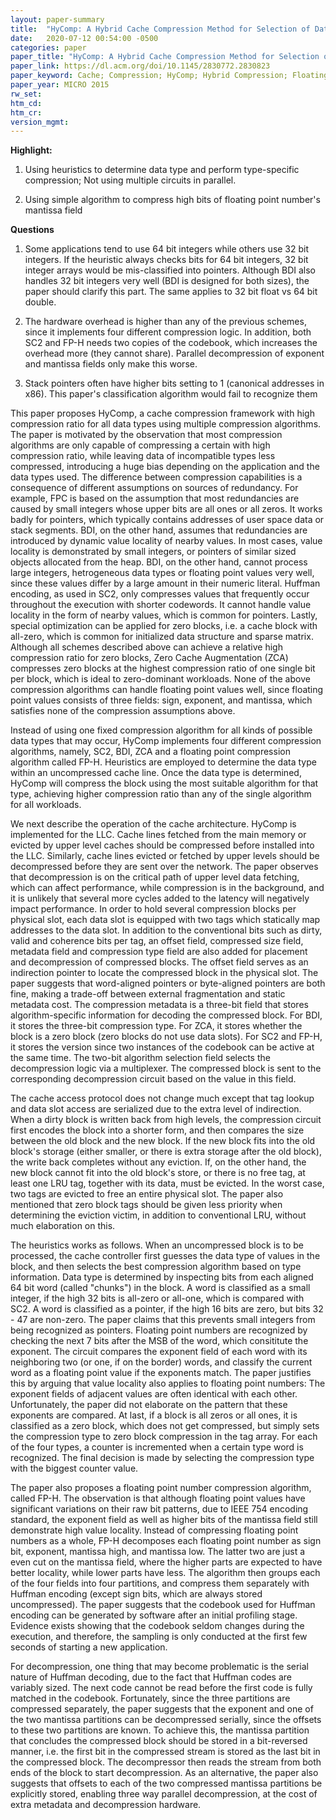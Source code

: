 ```yaml
---
layout: paper-summary
title:  "HyComp: A Hybrid Cache Compression Method for Selection of Data-Type-Specific Compression Methods"
date:   2020-07-12 00:54:00 -0500
categories: paper
paper_title: "HyComp: A Hybrid Cache Compression Method for Selection of Data-Type-Specific Compression Methods"
paper_link: https://dl.acm.org/doi/10.1145/2830772.2830823
paper_keyword: Cache; Compression; HyComp; Hybrid Compression; Floating Point Number Compression
paper_year: MICRO 2015
rw_set:
htm_cd:
htm_cr:
version_mgmt:
---
```


**Highlight:**

1. Using heuristics to determine data type and perform type-specific compression; Not using multiple circuits in parallel.

2. Using simple algorithm to compress high bits of floating point number's mantissa field

**Questions**

1. Some applications tend to use 64 bit integers while others use 32 bit integers. If the heuristic always checks bits
   for 64 bit integers, 32 bit integer arrays would be mis-classified into pointers. Although BDI also handles 32 bit 
   integers very well (BDI is designed for both sizes), the paper should clarify this part.
   The same applies to 32 bit float vs 64 bit double.

2. The hardware overhead is higher than any of the previous schemes, since it implements four different compression logic.
   In addition, both SC2 and FP-H needs two copies of the codebook, which increases the overhead more (they cannot share).
   Parallel decompression of exponent and mantissa fields only make this worse.

3. Stack pointers often have higher bits setting to 1 (canonical addresses in x86). This paper's classification 
   algorithm would fail to recognize them

This paper proposes HyComp, a cache compression framework with high compression ratio for all data types using multiple
compression algorithms. The paper is motivated by the observation that most compression algorithms are only capable of
compressing a certain with high compression ratio, while leaving data of incompatible types less compressed, introducing
a huge bias depending on the application and the data types used. The difference between compression capabilities is 
a consequence of different assumptions on sources of redundancy. For example, FPC is based on the assumption that most
redundancies are caused by small integers whose upper bits are all ones or all zeros. It works badly for pointers, which
typically contains addresses of user space data or stack segments. BDI, on the other hand, assumes that redundancies are
introduced by dynamic value locality of nearby values. In most cases, value locality is demonstrated by small integers,
or pointers of similar sized objects allocated from the heap. BDI, on the other hand, cannot process large integers, 
hetrogeneous data types or floating point values very well, since these values differ by a large amount in their numeric
literal. Huffman encoding, as used in SC2, only compresses values that frequently occur throughout the execution with 
shorter codewords. It cannot handle value locality in the form of nearby values, which is common for pointers.
Lastly, special optimization can be applied for zero blocks, i.e. a cache block with all-zero, which is common for 
initialized data structure and sparse matrix. Although all schemes described above can achieve a relative high compression
ratio for zero blocks, Zero Cache Augmentation (ZCA) compresses zero blocks at the highest compression ratio of one single
bit per block, which is ideal to zero-dominant workloads. None of the above compression algorithms can handle floating
point values well, since floating point values consists of three fields: sign, exponent, and mantissa, which satisfies
none of the compression assumptions above.

Instead of using one fixed compression algorithm for all kinds of possible data types that may occur, HyComp implements
four different compression algorithms, namely, SC2, BDI, ZCA and a floating point compression algorithm called FP-H.
Heuristics are employed to determine the data type within an uncompressed cache line. Once the data type is determined,
HyComp will compress the block using the most suitable algorithm for that type, achieving higher compression ratio than
any of the single algorithm for all workloads.

We next describe the operation of the cache architecture. HyComp is implemented for the LLC. Cache lines fetched from
the main memory or evicted by upper level caches should be compressed before installed into the LLC. Similarly, cache 
lines evicted or fetched by upper levels should be decompressed before they are sent over the network. The paper observes
that decompression is on the critical path of upper level data fetching, which can affect performance, while compression
is in the background, and it is unlikely that several more cycles added to the latency will negatively impact 
performance. In order to hold several compression blocks per physical slot, each data slot is equipped with two tags
which statically map addresses to the data slot. In addition to the conventional bits such as dirty, valid and coherence
bits per tag, an offset field, compressed size field, metadata field and compression type field are also added for placement 
and decompression of compressed blocks.
The offset field serves as an indirection pointer to locate the compressed block in the physical slot. The paper suggests
that word-aligned pointers or byte-aligned pointers are both fine, making a trade-off between external fragmentation
and static metadata cost.
The compression metadata is a three-bit field that stores algorithm-specific information for decoding the compressed block.
For BDI, it stores the three-bit compression type. For ZCA, it stores whether the block is a zero block (zero blocks
do not use data slots). For SC2 and FP-H, it stores the version since two instances of the codebook can be active at the 
same time.
The two-bit algorithm selection field selects the decompression logic via a multiplexer. The compressed block is sent
to the corresponding decompression circuit based on the value in this field.

The cache access protocol does not change much except that tag lookup and data slot access are serialized due to the 
extra level of indirection. When a dirty block is written back from high levels, the compression circuit first encodes
the block into a shorter form, and then compares the size between the old block and the new block. If the new block fits 
into the old block's storage (either smaller, or there is extra storage after the old block), the write back completes
without any eviction. If, on the other hand, the new block cannot fit into the old block's store, or there is no
free tag, at least one LRU tag, together with its data, must be evicted. In the worst case, two tags are evicted to
free an entire physical slot. The paper also mentioned that zero block tags should be given less priority when determining
the eviction victim, in addition to conventional LRU, without much elaboration on this. 

The heuristics works as follows. When an uncompressed block is to be processed, the cache controller first guesses the 
data type of values in the block, and then selects the best compression algorithm based on type information.
Data type is determined by inspecting bits from each aligned 64 bit word (called "chunks") in the block.
A word is classified as a small integer, if the high 32 bits is all-zero or all-one, which is compared with SC2.
A word is classified as a pointer, if the high 16 bits are zero, but bits 32 - 47 are non-zero. The paper 
claims that this prevents small integers from being recognized as pointers.
Floating point numbers are recognized by checking the next 7 bits after the MSB of the word, which consititute the exponent. 
The circuit compares the exponent field of each word with its neighboring two (or one, if on the border) words, and classify
the current word as a floating point value if the exponents match. 
The paper justifies this by arguing that value locality also applies to floating point numbers: The exponent fields of 
adjacent values are often identical with each other.
Unfortunately, the paper did not elaborate on the pattern that these exponents are compared.
At last, if a block is all zeros or all ones, it is classified as a zero block, which does not get compressed, but 
simply sets the compression type to zero block compression in the tag array.
For each of the four types, a counter is incremented when a certain type word is recognized. The final decision is made
by selecting the compression type with the biggest counter value.

The paper also proposes a floating point number compression algorithm, called FP-H. The observation is that although 
floating point values have significant variations on their raw bit patterns, due to IEEE 754 encoding standard, the
exponent field as well as higher bits of the mantissa field still demonstrate high value locality.
Instead of compressing floating point numbers as a whole, FP-H decomposes each floating point number as sign bit, 
exponent, mantissa high, and mantissa low. The latter two are just a even cut on the mantissa field, where the higher
parts are expected to have better locality, while lower parts have less. 
The algorithm then groups each of the four fields into four partitions, and compress them separately with Huffman encoding
(except sign bits, which are always stored uncompressed).
The paper suggests that the codebook used for Huffman encoding can be generated by software after an initial profiling 
stage. Evidence exists showing that the codebook seldom changes during the execution, and therefore, the sampling
is only conducted at the first few seconds of starting a new application.

For decompression, one thing that may become problematic is the serial nature of Huffman decoding, due to the fact
that Huffman codes are variably sized. The next code cannot be read before the first code is fully matched in the 
codebook. Fortunately, since the three partitions are compressed separately, the paper suggests that the exponent
and one of the two mantissa partitions can be decompressed serially, since the offsets to these two partitions 
are known. To achieve this, the mantissa partition that concludes the compressed block should be stored in a bit-reversed
manner, i.e. the first bit in the compressed stream is stored as the last bit in the compressed block. The 
decompressor then reads the stream from both ends of the block to start decompression.
As an alternative, the paper also suggests that offsets to each of the two compressed mantissa partitions be explicitly 
stored, enabling three way parallel decompression, at the cost of extra metadata and decompression hardware.
